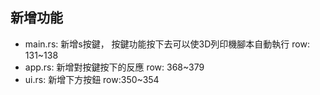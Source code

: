 ## 新增功能
- main.rs: 新增s按鍵， 按鍵功能按下去可以使3D列印機腳本自動執行 row: 131~138
- app.rs:  新增對按鍵按下的反應   row: 368~379
- ui.rs:   新增下方按鈕 row:350~354
